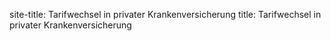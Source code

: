 
site-title: Tarifwechsel in privater Krankenversicherung
title: Tarifwechsel in privater Krankenversicherung

